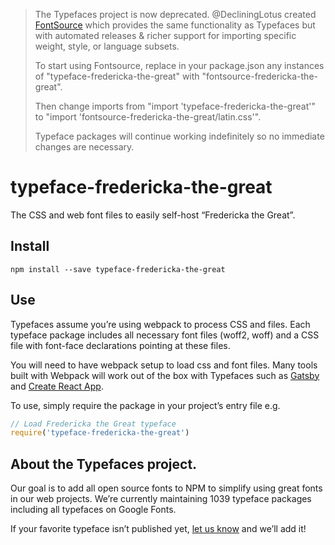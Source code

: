 >The Typefaces project is now deprecated. @DecliningLotus created
[FontSource](https://github.com/fontsource/fontsource) which provides the
same functionality as Typefaces but with automated releases & richer
support for importing specific weight, style, or language subsets.
>
>To start using Fontsource, replace in your package.json any instances of
"typeface-fredericka-the-great" with "fontsource-fredericka-the-great".
>
> Then change imports from "import 'typeface-fredericka-the-great'" to "import 'fontsource-fredericka-the-great/latin.css'".
>
>Typeface packages will continue working indefinitely so no immediate
>changes are necessary.

# typeface-fredericka-the-great

The CSS and web font files to easily self-host “Fredericka the Great”.

## Install

`npm install --save typeface-fredericka-the-great`

## Use

Typefaces assume you’re using webpack to process CSS and files. Each typeface
package includes all necessary font files (woff2, woff) and a CSS file with
font-face declarations pointing at these files.

You will need to have webpack setup to load css and font files. Many tools built
with Webpack will work out of the box with Typefaces such as [Gatsby](https://github.com/gatsbyjs/gatsby)
and [Create React App](https://github.com/facebookincubator/create-react-app).

To use, simply require the package in your project’s entry file e.g.

```javascript
// Load Fredericka the Great typeface
require('typeface-fredericka-the-great')
```

## About the Typefaces project.

Our goal is to add all open source fonts to NPM to simplify using great fonts in
our web projects. We’re currently maintaining 1039 typeface packages
including all typefaces on Google Fonts.

If your favorite typeface isn’t published yet, [let us know](https://github.com/KyleAMathews/typefaces)
and we’ll add it!

